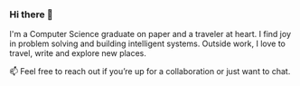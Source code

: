 ### Hi there 👋


I'm a Computer Science graduate on paper and a traveler at heart. I find joy in problem solving and building intelligent systems. 
Outside work, I love to travel, write and explore new places.

📫 Feel free to reach out if you’re up for a collaboration or just want to chat.

<!--
- 🔭 I’m currently working on ...
- 🌱 I’m currently learning ...
- 👯 I’m looking to collaborate on ...
- 🤔 I’m looking for help with ...
- 💬 Ask me about ...
- 📫 How to reach me: ...
- 😄 Pronouns: ...
- ⚡ Fun fact: ...
-->
